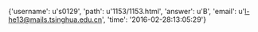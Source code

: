 {'username': u's0129', 'path': u'1153/1153.html', 'answer': u'B', 'email': u'l-he13@mails.tsinghua.edu.cn', 'time': '2016-02-28:13:05:29'}